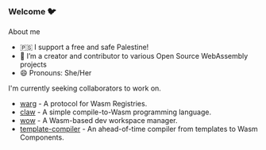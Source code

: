 ### Welcome 🐦

About me
- 🇵🇸 I support a free and safe Palestine!
- 🔭 I’m a creator and contributor to various Open Source WebAssembly projects
- 😄 Pronouns: She/Her
<!-- - ⚡ Fun fact: ... -->

I'm currently seeking collaborators to work on.
* [warg](https://github.com/BytecodeAlliance/registry) - A protocol for Wasm Registries.
* [claw](https://github.com/esoterra/claw-lang) - A simple compile-to-Wasm programming language.
* [wow](https://github.com/esoterra/wow) - A Wasm-based dev workspace manager.
* [template-compiler](https://github.com/esoterra/template-compiler) - An ahead-of-time compiler from templates to Wasm Components.
